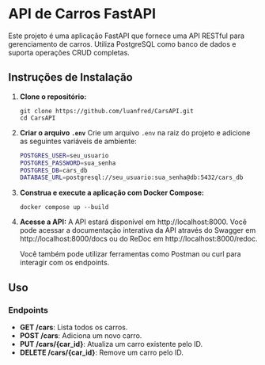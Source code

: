 # API de Carros FastAPI

Este projeto é uma aplicação FastAPI que fornece uma API RESTful para gerenciamento de carros. Utiliza PostgreSQL como banco de dados e suporta operações CRUD completas.


## Instruções de Instalação

1. **Clone o repositório:**
   ```
   git clone https://github.com/luanfred/CarsAPI.git
   cd CarsAPI
   ```

2. **Criar o arquivo `.env`**
   Crie um arquivo `.env` na raiz do projeto e adicione as seguintes variáveis de ambiente:

   ```bash
   POSTGRES_USER=seu_usuario
   POSTGRES_PASSWORD=sua_senha
   POSTGRES_DB=cars_db
   DATABASE_URL=postgresql://seu_usuario:sua_senha@db:5432/cars_db
   ```

4. **Construa e execute a aplicação com Docker Compose:**
   ```
   docker compose up --build
   ```

5. **Acesse a API:**
   A API estará disponível em http://localhost:8000. Você pode acessar a documentação interativa da API através do Swagger em http://localhost:8000/docs ou do ReDoc em http://localhost:8000/redoc. 

   Você também pode utilizar ferramentas como Postman ou curl para interagir com os endpoints.

## Uso

### Endpoints

- **GET /cars**: Lista todos os carros.
- **POST /cars**: Adiciona um novo carro.
- **PUT /cars/{car_id}**: Atualiza um carro existente pelo ID.
- **DELETE /cars/{car_id}**: Remove um carro pelo ID.
